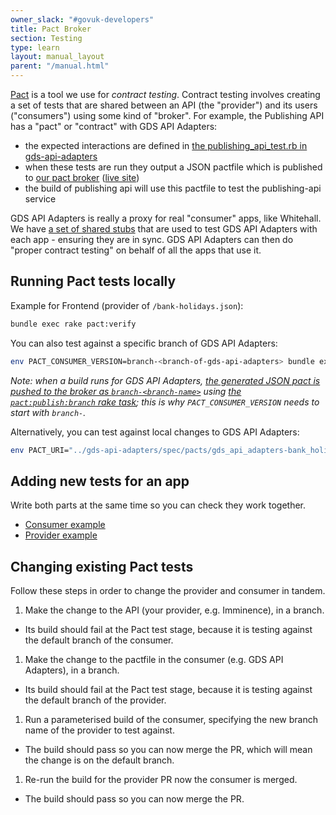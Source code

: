```yaml
---
owner_slack: "#govuk-developers"
title: Pact Broker
section: Testing
type: learn
layout: manual_layout
parent: "/manual.html"
---
```


[Pact](https://docs.pact.io/) is a tool we use for *contract testing*. Contract testing involves creating a set of tests that are shared between an API (the "provider") and its users ("consumers") using some kind of "broker". For example, the Publishing API has a "pact" or "contract" with GDS API Adapters:

- the expected interactions are defined in [the publishing_api_test.rb in gds-api-adapters](https://github.com/alphagov/gds-api-adapters/blob/master/test/publishing_api_test.rb)
- when these tests are run they output a JSON pactfile which is published to [our pact broker](https://github.com/alphagov/govuk-pact-broker) ([live site](https://pact-broker.cloudapps.digital/))
- the build of publishing api will use this pactfile to test the publishing-api service

GDS API Adapters is really a proxy for real "consumer" apps, like Whitehall. We have [a set of shared stubs](https://github.com/alphagov/gds-api-adapters/tree/master/lib/gds_api/test_helpers) that are used to test GDS API Adapters with each app - ensuring they are in sync. GDS API Adapters can then do "proper contract testing" on behalf of all the apps that use it.

## Running Pact tests locally

Example for Frontend (provider of `/bank-holidays.json`):

```sh
bundle exec rake pact:verify
```

You can also test against a specific branch of GDS API Adapters:

```sh
env PACT_CONSUMER_VERSION=branch-<branch-of-gds-api-adapters> bundle exec rake pact:verify
```

_Note: when a build runs for GDS API Adapters, [the generated JSON pact is pushed to the broker as `branch-<branch-name>`](https://github.com/alphagov/gds-api-adapters/blob/59cf7dbcf6b70a6d7ef68b3ed8b05b83cb40ecf2/Jenkinsfile#L7) using [the `pact:publish:branch` rake task](https://github.com/alphagov/gds-api-adapters/blob/59cf7dbcf6b70a6d7ef68b3ed8b05b83cb40ecf2/Rakefile#L26); this is why `PACT_CONSUMER_VERSION` needs to start with `branch-`._

Alternatively, you can test against local changes to GDS API Adapters:

```sh
env PACT_URI="../gds-api-adapters/spec/pacts/gds_api_adapters-bank_holidays_api.json" bundle exec rake pact:verify
```

## Adding new tests for an app

Write both parts at the same time so you can check they work together.

- [Consumer example](https://github.com/alphagov/gds-api-adapters/pull/1066)
- [Provider example](https://github.com/alphagov/imminence/pull/644)

## Changing existing Pact tests

Follow these steps in order to change the provider and consumer in tandem.

1. Make the change to the API (your provider, e.g. Imminence), in a branch.
  - Its build should fail at the Pact test stage, because it is testing against the default branch of the consumer.

1. Make the change to the pactfile in the consumer (e.g. GDS API Adapters), in a branch.
  - Its build should fail at the Pact test stage, because it is testing against the default branch of the provider.

1. Run a parameterised build of the consumer, specifying the new branch name of the provider to test against.
  - The build should pass so you can now merge the PR, which will mean the change is on the default branch.

1. Re-run the build for the provider PR now the consumer is merged.
  - The build should pass so you can now merge the PR.
